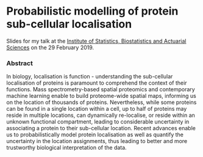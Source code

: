 # Probabilistic modelling of protein sub-cellular localisation

Slides for my talk at the [Institute of Statistics, Biostatistics and
Actuarial Sciences](https://uclouvain.be/fr/node/9330) on the 29
February 2019.

### Abstract

In biology, localisation is function - understanding the sub-cellular
localisation of proteins is paramount to comprehend the context of
their functions. Mass spectrometry-based spatial proteomics and
contemporary machine learning enable to build proteome-wide spatial
maps, informing us on the location of thousands of
proteins. Nevertheless, while some proteins can be found in a single
location within a cell, up to half of proteins may reside in multiple
locations, can dynamically re-localise, or reside within an unknown
functional compartment, leading to considerable uncertainty in
associating a protein to their sub-cellular location. Recent advances
enable us to probabilistically model protein localisation as well as
quantify the uncertainty in the location assignments, thus leading to
better and more trustworthy biological interpretation of the data.
